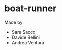 # boat-runner

Made by:

<ul>
<li> Sara Sacco</li>
<li> Davide Bellini</li>
<li> Andrea Ventura</li>
</ul>
